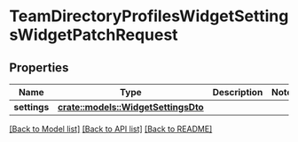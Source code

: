 # TeamDirectoryProfilesWidgetSettingsWidgetPatchRequest

## Properties

Name | Type | Description | Notes
------------ | ------------- | ------------- | -------------
**settings** | [**crate::models::WidgetSettingsDto**](WidgetSettingsDTO.md) |  | 

[[Back to Model list]](../README.md#documentation-for-models) [[Back to API list]](../README.md#documentation-for-api-endpoints) [[Back to README]](../README.md)



